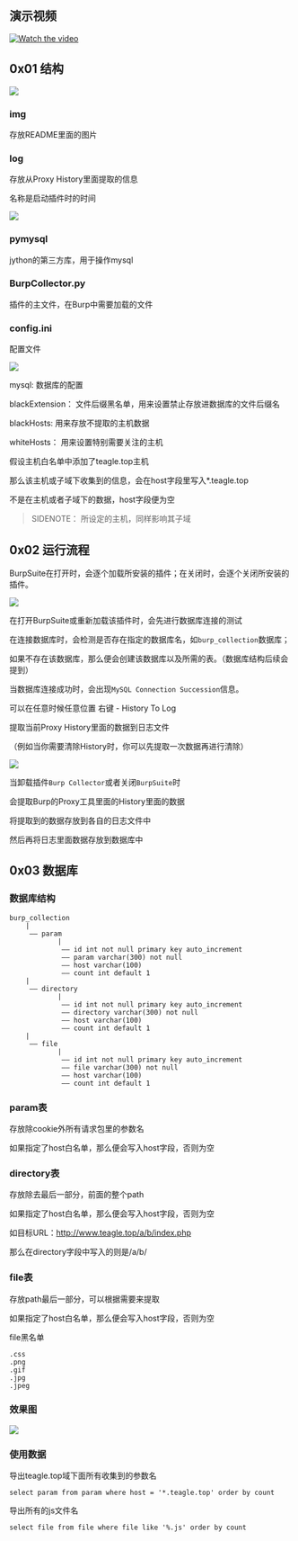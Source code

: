 ## 演示视频

[![Watch the video](./img/1.png)](./Demo.mp4)

## 0x01 结构

![](./img/5.png)

### img
存放README里面的图片

### log

存放从Proxy History里面提取的信息

名称是启动插件时的时间

![](./img/6.png)

### pymysql

jython的第三方库，用于操作mysql

### BurpCollector.py

插件的主文件，在Burp中需要加载的文件

### config.ini

配置文件

![](./img/7.png)

mysql: 数据库的配置

blackExtension： 文件后缀黑名单，用来设置禁止存放进数据库的文件后缀名

blackHosts: 用来存放不提取的主机数据

whiteHosts： 用来设置特别需要关注的主机

假设主机白名单中添加了teagle.top主机

那么该主机或子域下收集到的信息，会在host字段里写入*.teagle.top

不是在主机或者子域下的数据，host字段便为空

>SIDENOTE： 所设定的主机，同样影响其子域

## 0x02 运行流程

BurpSuite在打开时，会逐个加载所安装的插件；在关闭时，会逐个关闭所安装的插件。

![](./img/8.png)

在打开BurpSuite或重新加载该插件时，会先进行数据库连接的测试

在连接数据库时，会检测是否存在指定的数据库名，如```burp_collection```数据库；

如果不存在该数据库，那么便会创建该数据库以及所需的表。（数据库结构后续会提到）

当数据库连接成功时，会出现```MySQL Connection Succession```信息。

可以在任意时候任意位置 右键 - History To Log

提取当前Proxy History里面的数据到日志文件

（例如当你需要清除History时，你可以先提取一次数据再进行清除）

![](./img/10.png) 

当卸载插件```Burp Collector```或者关闭```BurpSuite```时

会提取Burp的Proxy工具里面的History里面的数据

将提取到的数据存放到各自的日志文件中

然后再将日志里面数据存放到数据库中

## 0x03 数据库

### 数据库结构

```
burp_collection
	|
	 —— param
			|
			 —— id int not null primary key auto_increment
			 —— param varchar(300) not null
			 —— host varchar(100)
			 —— count int default 1
	|
	 —— directory
			|
			 —— id int not null primary key auto_increment
			 —— directory varchar(300) not null
			 —— host varchar(100)
			 —— count int default 1
	|
	 —— file
			|
			 —— id int not null primary key auto_increment
			 —— file varchar(300) not null
			 —— host varchar(100) 
			 —— count int default 1
```

### param表

存放除cookie外所有请求包里的参数名

如果指定了host白名单，那么便会写入host字段，否则为空

### directory表

存放除去最后一部分，前面的整个path

如果指定了host白名单，那么便会写入host字段，否则为空

如目标URL：http://www.teagle.top/a/b/index.php

那么在directory字段中写入的则是/a/b/

### file表

存放path最后一部分，可以根据需要来提取

如果指定了host白名单，那么便会写入host字段，否则为空

file黑名单

```
.css
.png
.gif
.jpg
.jpeg
```

### 效果图

![](./img/9.png)

### 使用数据

导出teagle.top域下面所有收集到的参数名

```
select param from param where host = '*.teagle.top' order by count
```

导出所有的js文件名

```
select file from file where file like '%.js' order by count
```

